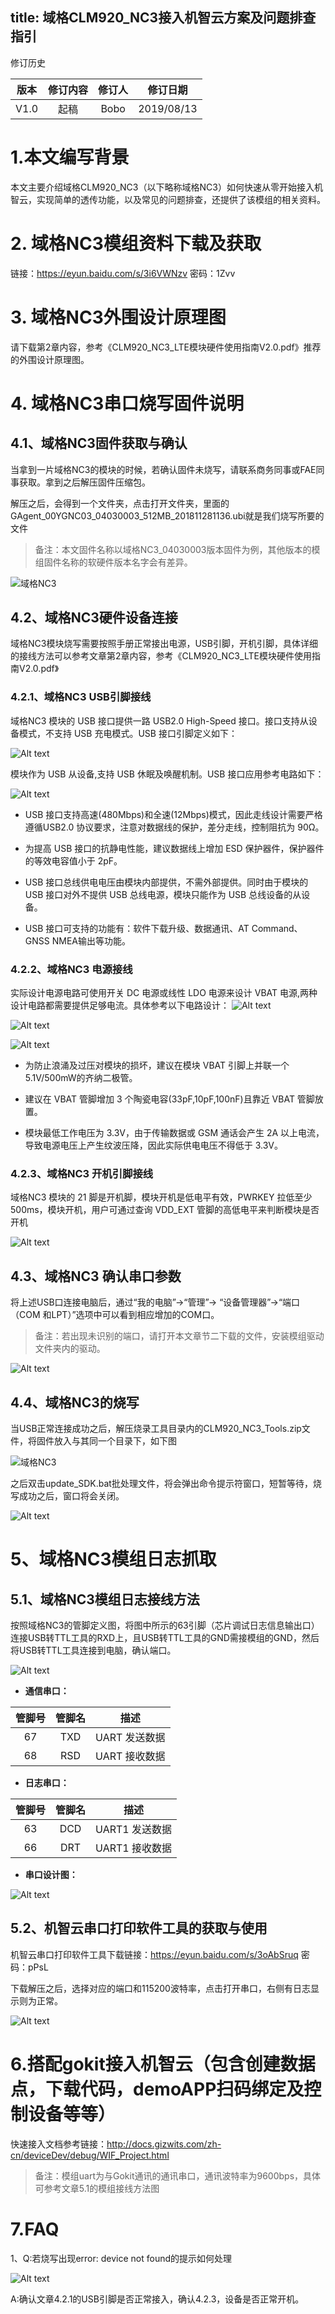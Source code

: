 title: 域格CLM920_NC3接入机智云方案及问题排查指引
---

修订历史

| 版本        | 修订内容    |  修订人  | 修订日期|
| :------:   | :-----:   | :----: |:----:|
| V1.0        |起稿      |   Bobo    |2019/08/13|


# 1.本文编写背景
本文主要介绍域格CLM920_NC3（以下略称域格NC3）如何快速从零开始接入机智云，实现简单的透传功能，以及常见的问题排查，还提供了该模组的相关资料。

# 2. 域格NC3模组资料下载及获取
链接：https://eyun.baidu.com/s/3i6VWNzv 密码：1Zvv

# 3. 域格NC3外围设计原理图

请下载第2章内容，参考《CLM920_NC3_LTE模块硬件使用指南V2.0.pdf》推荐的外围设计原理图。

# 4. 域格NC3串口烧写固件说明

## 4.1、域格NC3固件获取与确认
当拿到一片域格NC3的模块的时候，若确认固件未烧写，请联系商务同事或FAE同事获取。拿到之后解压固件压缩包。

解压之后，会得到一个文件夹，点击打开文件夹，里面的GAgent_00YGNC03_04030003_512MB_201811281136.ubi就是我们烧写所要的文件

>备注：本文固件名称以域格NC3_04030003版本固件为例，其他版本的模组固件名称的软硬件版本名字会有差异。

![域格NC3](/assets/zh-cn/deviceDev/yugeNC3/yuge1.png)


## 4.2、域格NC3硬件设备连接
域格NC3模块烧写需要按照手册正常接出电源，USB引脚，开机引脚，具体详细的接线方法可以参考文章第2章内容，参考《CLM920_NC3_LTE模块硬件使用指南V2.0.pdf》

### 4.2.1、域格NC3 USB引脚接线

域格NC3 模块的 USB 接口提供一路 USB2.0 High-Speed 接口。接口支持从设备模式，不支持 USB 充电模式。USB 接口引脚定义如下：

![Alt text](/assets/zh-cn/deviceDev/yugeNC3/yuge2.png)

模块作为 USB 从设备,支持 USB 休眠及唤醒机制。USB 接口应用参考电路如下：

![Alt text](/assets/zh-cn/deviceDev/yugeNC3/yuge3.png)

- USB 接口支持高速(480Mbps)和全速(12Mbps)模式，因此走线设计需要严格遵循USB2.0 协议要求，注意对数据线的保护，差分走线，控制阻抗为 90Ω。

- 为提高 USB 接口的抗静电性能，建议数据线上增加 ESD 保护器件，保护器件的等效电容值小于 2pF。

- USB 接口总线供电电压由模块内部提供，不需外部提供。同时由于模块的 USB 接口对外不提供 USB 总线电源，模块只能作为 USB 总线设备的从设备。

- USB 接口可支持的功能有：软件下载升级、数据通讯、AT Command、GNSS NMEA输出等功能。

### 4.2.2、域格NC3 电源接线

实际设计电源电路可使用开关 DC 电源或线性 LDO 电源来设计 VBAT 电源,两种设计电路都需要提供足够电流。具体参考以下电路设计：
![Alt text](/assets/zh-cn/deviceDev/yugeNC3/yuge4.png)

![Alt text](/assets/zh-cn/deviceDev/yugeNC3/yuge5.png)

![Alt text](/assets/zh-cn/deviceDev/yugeNC3/yuge6.png)

- 为防止浪涌及过压对模块的损坏，建议在模块 VBAT 引脚上并联一个 5.1V/500mW的齐纳二极管。

- 建议在 VBAT 管脚增加 3 个陶瓷电容(33pF,10pF,100nF)且靠近 VBAT 管脚放置。

- 模块最低工作电压为 3.3V，由于传输数据或 GSM 通话会产生 2A 以上电流，导致电源电压上产生纹波压降，因此实际供电电压不得低于 3.3V。

### 4.2.3、域格NC3 开机引脚接线

域格NC3 模块的 21 脚是开机脚，模块开机是低电平有效，PWRKEY 拉低至少500ms，模块开机，用户可通过查询 VDD_EXT 管脚的高低电平来判断模块是否开机

![Alt text](/assets/zh-cn/deviceDev/yugeNC3/yuge7.png)

## 4.3、域格NC3 确认串口参数
将上述USB口连接电脑后，通过“我的电脑”->“管理”-> “设备管理器”->“端口（COM 和LPT）”选项中可以看到相应增加的COM口。

>备注：若出现未识别的端口，请打开本文章节二下载的文件，安装模组驱动文件夹内的驱动。

![Alt text](/assets/zh-cn/deviceDev/yugeNC3/yuge8.png)

## 4.4、域格NC3的烧写

当USB正常连接成功之后，解压烧录工具目录内的CLM920_NC3_Tools.zip文件，将固件放入与其同一个目录下，如下图

![域格NC3](/assets/zh-cn/deviceDev/yugeNC3/yuge1.png)

之后双击update_SDK.bat批处理文件，将会弹出命令提示符窗口，短暂等待，烧写成功之后，窗口将会关闭。

![Alt text](/assets/zh-cn/deviceDev/yugeNC3/yuge9.png)


# 5、域格NC3模组日志抓取

## 5.1、域格NC3模组日志接线方法
按照域格NC3的管脚定义图，将图中所示的63引脚（芯片调试日志信息输出口）连接USB转TTL工具的RXD上，且USB转TTL工具的GND需接模组的GND，然后将USB转TTL工具连接到电脑，确认端口。

![Alt text](/assets/zh-cn/deviceDev/yugeNC3/yuge10.png)

- **通信串口：**

| 管脚号 | 管脚名 | 描述 |
| :-: | :-: | :-: |
| 67 | TXD | UART 发送数据 |
| 68 | RSD | UART 接收数据 |

- **日志串口：**

| 管脚号 | 管脚名 | 描述 |
| :-: | :-: | :-: |
| 63 | DCD | UART1 发送数据 |
| 66 | DRT | UART1 接收数据 |

- **串口设计图：**

![Alt text](/assets/zh-cn/deviceDev/yugeNC3/yuge11.png)


## 5.2、机智云串口打印软件工具的获取与使用
机智云串口打印软件工具下载链接：https://eyun.baidu.com/s/3oAbSruq 密码：pPsL

下载解压之后，选择对应的端口和115200波特率，点击打开串口，右侧有日志显示则为正常。

![Alt text](/assets/zh-cn/deviceDev/yugeNC3/yuge12.png)

# 6.搭配gokit接入机智云（包含创建数据点，下载代码，demoAPP扫码绑定及控制设备等等）
快速接入文档参考链接：http://docs.gizwits.com/zh-cn/deviceDev/debug/WIF_Project.html

>备注：模组uart为与Gokit通讯的通讯串口，通讯波特率为9600bps，具体可参考文章5.1的模组接线方法图


# 7.FAQ

1、Q:若烧写出现error: device not found的提示如何处理

![Alt text](/assets/zh-cn/deviceDev/yugeNC3/yuge13.png)

 A:确认文章4.2.1的USB引脚是否正常接入，确认4.2.3，设备是否正常开机。
